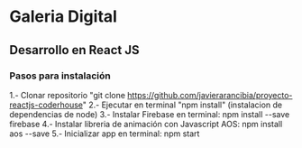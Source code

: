 # Galeria Digital 
## Desarrollo en React JS

### Pasos para instalación 

1.- Clonar repositorio "git clone https://github.com/javierarancibia/proyecto-reactjs-coderhouse"
2.- Ejecutar en terminal "npm install" (instalacion de dependencias de node)
3.- Instalar Firebase en terminal: npm install --save firebase
4.- Instalar libreria de animación con Javascript AOS: npm install aos --save
5.- Inicializar app en terminal: npm start
